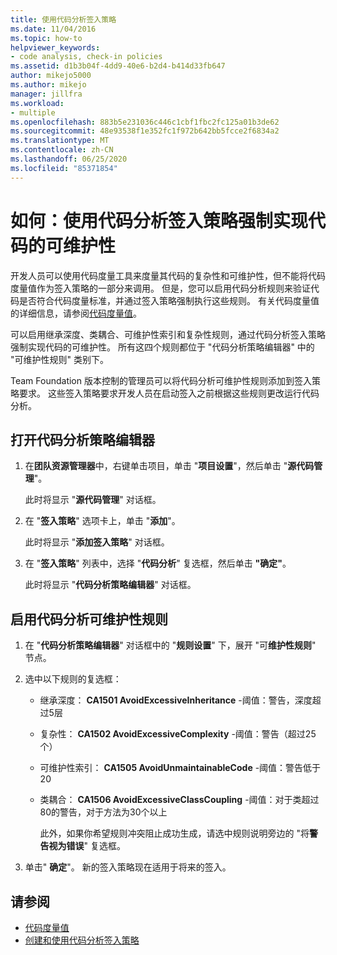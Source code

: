 ```yaml
---
title: 使用代码分析签入策略
ms.date: 11/04/2016
ms.topic: how-to
helpviewer_keywords:
- code analysis, check-in policies
ms.assetid: d1b3b04f-4dd9-40e6-b2d4-b414d33fb647
author: mikejo5000
ms.author: mikejo
manager: jillfra
ms.workload:
- multiple
ms.openlocfilehash: 883b5e231036c446c1cbf1fbc2fc125a01b3de62
ms.sourcegitcommit: 48e93538f1e352fc1f972b642bb5fcce2f6834a2
ms.translationtype: MT
ms.contentlocale: zh-CN
ms.lasthandoff: 06/25/2020
ms.locfileid: "85371854"
---
```

# <a name="how-to-enforce-maintainable-code-with-a-code-analysis-check-in-policy"></a>如何：使用代码分析签入策略强制实现代码的可维护性

开发人员可以使用代码度量工具来度量其代码的复杂性和可维护性，但不能将代码度量值作为签入策略的一部分来调用。 但是，您可以启用代码分析规则来验证代码是否符合代码度量标准，并通过签入策略强制执行这些规则。 有关代码度量值的详细信息，请参阅[代码度量值](../code-quality/code-metrics-values.md)。

可以启用继承深度、类耦合、可维护性索引和复杂性规则，通过代码分析签入策略强制实现代码的可维护性。 所有这四个规则都位于 "代码分析策略编辑器" 中的 "可维护性规则" 类别下。

Team Foundation 版本控制的管理员可以将代码分析可维护性规则添加到签入策略要求。 这些签入策略要求开发人员在启动签入之前根据这些规则更改运行代码分析。

## <a name="to-open-the-code-analysis-policy-editor"></a>打开代码分析策略编辑器

1. 在**团队资源管理器**中，右键单击项目，单击 "**项目设置**"，然后单击 "**源代码管理**"。

     此时将显示 "**源代码管理**" 对话框。

2. 在 "**签入策略**" 选项卡上，单击 "**添加**"。

     此时将显示 "**添加签入策略**" 对话框。

3. 在 "**签入策略**" 列表中，选择 "**代码分析**" 复选框，然后单击 **"确定"**。

     此时将显示 "**代码分析策略编辑器**" 对话框。

## <a name="to-enable-code-analysis-maintainability-rules"></a>启用代码分析可维护性规则

1. 在 "**代码分析策略编辑器**" 对话框中的 "**规则设置**" 下，展开 "可**维护性规则**" 节点。

2. 选中以下规则的复选框：

   - 继承深度： **CA1501 AvoidExcessiveInheritance** -阈值：警告，深度超过5层

   - 复杂性： **CA1502 AvoidExcessiveComplexity** -阈值：警告（超过25个）

   - 可维护性索引： **CA1505 AvoidUnmaintainableCode** -阈值：警告低于20

   - 类耦合： **CA1506 AvoidExcessiveClassCoupling** -阈值：对于类超过80的警告，对于方法为30个以上

     此外，如果你希望规则冲突阻止成功生成，请选中规则说明旁边的 "将**警告视为错误**" 复选框。

3. 单击" **确定**"。 新的签入策略现在适用于将来的签入。

## <a name="see-also"></a>请参阅

- [代码度量值](../code-quality/code-metrics-values.md)
- [创建和使用代码分析签入策略](../code-quality/how-to-create-or-update-standard-code-analysis-check-in-policies.md)
